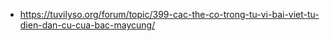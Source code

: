 - https://tuvilyso.org/forum/topic/399-cac-the-co-trong-tu-vi-bai-viet-tu-dien-dan-cu-cua-bac-maycung/